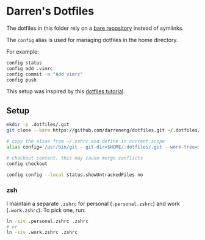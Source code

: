 # Darren's Dotfiles

The dotfiles in this folder rely on a [bare repository](https://www.saintsjd.com/2011/01/what-is-a-bare-git-repository/) instead of symlinks.

The `config` alias is used for managing dotfiles in the home directory.

For example:

```sh
config status
config add .vimrc
config commit -m "Add vimrc"
config push
```


This setup was inspired by this [dotfiles tutorial](https://www.atlassian.com/git/tutorials/dotfiles).

## Setup

```sh
mkdir -p .dotfiles/.git
git clone --bare https://github.com/darreneng/dotfiles.git ~/.dotfiles/.git

# copy the alias from ~/.zshrc and define in current scope
alias config='/usr/bin/git --git-dir=$HOME/.dotfiles/.git --work-tree=$HOME'

# checkout content. this may cause merge conflicts
config checkout

config config --local status.showUntrackedFiles no
```


### zsh

I maintain a separate `.zshrc` for personal (`.personal.zshrc`) and work (`.work.zshrc`). To pick one, run:

```sh
ln -siv .personal.zshrc .zshrc
# or
ln -siv .work.zshrc .zshrc
```
